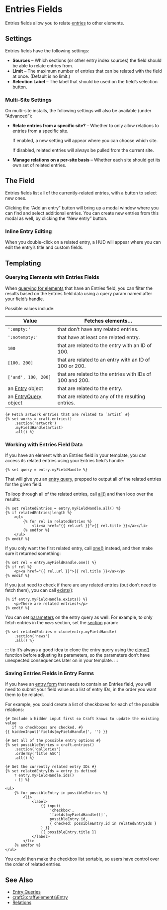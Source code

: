 # Entries Fields

Entries fields allow you to relate [entries](entries.md) to other elements.

## Settings

Entries fields have the following settings:

- **Sources** – Which sections (or other entry index sources) the field should be able to relate entries from.
- **Limit** – The maximum number of entries that can be related with the field at once. (Default is no limit.)
- **Selection Label** – The label that should be used on the field’s selection button.

### Multi-Site Settings

On multi-site installs, the following settings will also be available (under “Advanced”):

- **Relate entries from a specific site?** – Whether to only allow relations to entries from a specific site.

  If enabled, a new setting will appear where you can choose which site.

  If disabled, related entries will always be pulled from the current site.

- **Manage relations on a per-site basis** – Whether each site should get its own set of related entries.

## The Field

Entries fields list all of the currently-related entries, with a button to select new ones.

Clicking the “Add an entry” button will bring up a modal window where you can find and select additional entries. You can create new entries from this modal as well, by clicking the “New entry” button.

### Inline Entry Editing

When you double-click on a related entry, a HUD will appear where you can edit the entry’s title and custom fields.

## Templating

### Querying Elements with Entries Fields

When [querying for elements](element-queries.md) that have an Entries field, you can filter the results based on the Entries field data using a query param named after your field’s handle.

Possible values include:

| Value                                                          | Fetches elements…                                        |
| -------------------------------------------------------------- | -------------------------------------------------------- |
| `':empty:'`                                                    | that don’t have any related entries.                     |
| `':notempty:'`                                                 | that have at least one related entry.                    |
| `100`                                                          | that are related to the entry with an ID of 100.         |
| `[100, 200]`                                                   | that are related to an entry with an ID of 100 or 200.   |
| `['and', 100, 200]`                                            | that are related to the entries with IDs of 100 and 200. |
| an [Entry](craft3:craft\elements\Entry) object               | that are related to the entry.                           |
| an [EntryQuery](craft3:craft\elements\db\EntryQuery) object | that are related to any of the resulting entries.        |

```twig
{# Fetch artwork entries that are related to `artist` #}
{% set works = craft.entries()
    .section('artwork')
    .myFieldHandle(artist)
    .all() %}
```

### Working with Entries Field Data

If you have an element with an Entries field in your template, you can access its related entries using your Entries field’s handle:

```twig
{% set query = entry.myFieldHandle %}
```

That will give you an [entry query](entries.md#querying-entries), prepped to output all of the related entries for the given field.

To loop through all of the related entries, call [all()](craft3:craft\db\Query::all()) and then loop over the results:

```twig
{% set relatedEntries = entry.myFieldHandle.all() %}
{% if relatedEntries|length %}
    <ul>
        {% for rel in relatedEntries %}
            <li><a href="{{ rel.url }}">{{ rel.title }}</a></li>
        {% endfor %}
    </ul>
{% endif %}
```

If you only want the first related entry, call [one()](craft3:craft\db\Query::one()) instead, and then make sure it returned something:

```twig
{% set rel = entry.myFieldHandle.one() %}
{% if rel %}
    <p><a href="{{ rel.url }}">{{ rel.title }}</a></p>
{% endif %}
```

If you just need to check if there are any related entries (but don’t need to fetch them), you can call [exists()](craft3:craft\db\Query::exists()):

```twig
{% if entry.myFieldHandle.exists() %}
    <p>There are related entries!</p>
{% endif %}
```

You can set [parameters](entries.md#parameters) on the entry query as well. For example, to only fetch entries in the `news` section, set the [section](entries.md#section) param:

```twig
{% set relatedEntries = clone(entry.myFieldHandle)
    .section('news')
    .all() %}
```

::: tip
It’s always a good idea to clone the entry query using the [clone()](./dev/functions.md#clone) function before adjusting its parameters, so the parameters don’t have unexpected consequences later on in your template.
:::

### Saving Entries Fields in Entry Forms

If you have an [entry form](dev/examples/entry-form.md) that needs to contain an Entries field, you will need to submit your field value as a list of entry IDs, in the order you want them to be related.

For example, you could create a list of checkboxes for each of the possible relations:

```twig
{# Include a hidden input first so Craft knows to update the existing value
   if no checkboxes are checked. #}
{{ hiddenInput('fields[myFieldHandle]', '') }}

{# Get all of the possible entry options #}
{% set possibleEntries = craft.entries()
    .section('galleries')
    .orderBy('title ASC')
    .all() %}

{# Get the currently related entry IDs #}
{% set relatedEntryIds = entry is defined
    ? entry.myFieldHandle.ids()
    : [] %}

<ul>
    {% for possibleEntry in possibleEntries %}
        <li>
            <label>
                {{ input(
                    'checkbox',
                    'fields[myFieldHandle][]',
                    possibleEntry.id,
                    { checked: possibleEntry.id in relatedEntryIds }
                ) }}
                {{ possibleEntry.title }}
            </label>
        </li>
    {% endfor %}
</ul>
```

You could then make the checkbox list sortable, so users have control over the order of related entries.

## See Also

* [Entry Queries](entries.md#querying-entries)
* <craft3:craft\elements\Entry>
* [Relations](relations.md)
